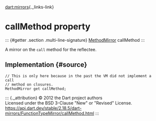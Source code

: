 [dart:mirrors](../../dart-mirrors/dart-mirrors-library){._links-link}

callMethod property
===================

::: {#getter .section .multi-line-signature}
[MethodMirror](../methodmirror-class) callMethod
:::

A mirror on the `call` method for the reflectee.

Implementation {#source}
--------------

``` {.language-dart data-language="dart"}
// This is only here because in the past the VM did not implement a call
// method on closures.
MethodMirror get callMethod;
```

::: {._attribution}
© 2012 the Dart project authors\
Licensed under the BSD 3-Clause \"New\" or \"Revised\" License.\
<https://api.dart.dev/stable/2.18.5/dart-mirrors/FunctionTypeMirror/callMethod.html>
:::
